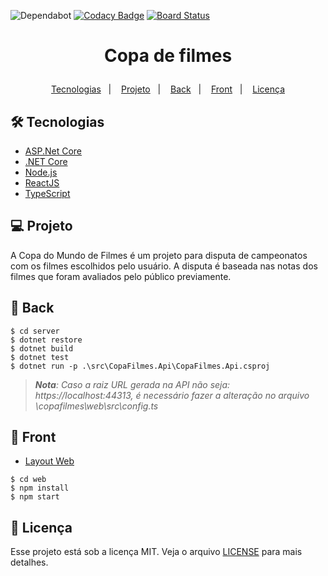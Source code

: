 ![Dependabot](https://api.dependabot.com/badges/status?host=github&repo=joasimonson/CopaFilmes)
[![Codacy Badge](https://api.codacy.com/project/badge/Grade/64697a5f938a47cb9b90f00f76b50ccc)](https://app.codacy.com/gh/joasimonson/CopaFilmes?utm_source=github.com&utm_medium=referral&utm_content=joasimonson/CopaFilmes&utm_campaign=Badge_Grade_Settings)
[![Board Status](https://dev.azure.com/gitjoasimonson/c628e767-f76a-41bc-8a7a-25ab051c5730/a03e55ba-45d9-47a7-8145-af66c265c597/_apis/work/boardbadge/8c6ef803-c79c-4279-9108-138c05963fb1)](https://dev.azure.com/gitjoasimonson/c628e767-f76a-41bc-8a7a-25ab051c5730/_boards/board/t/a03e55ba-45d9-47a7-8145-af66c265c597/Microsoft.RequirementCategory)

<h1 align="center">
    <p>Copa de filmes</p>
</h1>

<p align="center">
    <a href="#-tecnologias">Tecnologias</a>&nbsp;&nbsp;&nbsp;|&nbsp;&nbsp;&nbsp;
    <a href="#-projeto">Projeto</a>&nbsp;&nbsp;&nbsp;|&nbsp;&nbsp;&nbsp;
    <a href="#-back">Back</a>&nbsp;&nbsp;&nbsp;|&nbsp;&nbsp;&nbsp;
    <a href="#-front">Front</a>&nbsp;&nbsp;&nbsp;|&nbsp;&nbsp;&nbsp;
    <a href="#memo-licença">Licença</a>
</p>

## 🛠 Tecnologias

*   [ASP.Net Core](https://docs.microsoft.com/pt-br/aspnet/core/)
*   [.NET Core](https://dotnet.microsoft.com/)
*   [Node.js](https://nodejs.org/en/)
*   [ReactJS](https://reactjs.org)
*   [TypeScript](https://www.typescriptlang.org/)

## 💻 Projeto

A Copa do Mundo de Filmes é um projeto para disputa de campeonatos com os filmes escolhidos pelo usuário.
A disputa é baseada nas notas dos filmes que foram avaliados pelo público previamente.

## 🧠 Back

```shell
$ cd server
$ dotnet restore
$ dotnet build
$ dotnet test
$ dotnet run -p .\src\CopaFilmes.Api\CopaFilmes.Api.csproj
```

> ***Nota**: Caso a raiz URL gerada na API não seja: https://localhost:44313, é necessário fazer a alteração no arquivo \copafilmes\web\src\config.ts*

## 🔖 Front
*   [Layout Web](https://www.figma.com/file/85XOrFgiB0nKqKZD8GSdWp/Copa-de-Filmes?node-id=6%3A66)

```shell
$ cd web
$ npm install
$ npm start
```

## :memo: Licença

Esse projeto está sob a licença MIT. Veja o arquivo [LICENSE](LICENSE) para mais detalhes.
